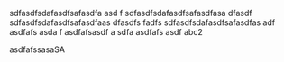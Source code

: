 sdfasdfsdafasdfsafasdfa
asd
f
sdfasdfsdafasdfsafasdfasa
dfasdf
sdfasdfsdafasdfsafasdfaas
dfasdfs
fadfs
sdfasdfsdafasdfsafasdfas
adf
asdfafs
asda
f
asdfafsasdf
a
sdfa
asdfafs
asdf
abc2

asdfafssasaSA
